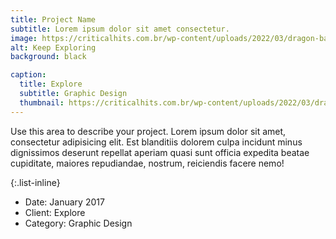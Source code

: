 ```yaml
---
title: Project Name
subtitle: Lorem ipsum dolor sit amet consectetur.
image: https://criticalhits.com.br/wp-content/uploads/2022/03/dragon-ball-kuririn_xdsd.jpg
alt: Keep Exploring
background: black

caption:
  title: Explore
  subtitle: Graphic Design
  thumbnail: https://criticalhits.com.br/wp-content/uploads/2022/03/dragon-ball-kuririn_xdsd.jpg
---
```


Use this area to describe your project. Lorem ipsum dolor sit amet, consectetur adipisicing elit. Est blanditiis dolorem culpa incidunt minus dignissimos deserunt repellat aperiam quasi sunt officia expedita beatae cupiditate, maiores repudiandae, nostrum, reiciendis facere nemo!

{:.list-inline}

- Date: January 2017
- Client: Explore
- Category: Graphic Design
